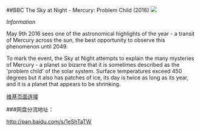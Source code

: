 ##BBC The Sky at Night - Mercury: Problem Child (2016)
![](http://forums.mvgroup.org/release.images/JungleBoy/vlcsnap-2016-05-09-09h31m17s916.jpg)

*Information*

May 9th 2016 sees one of the astronomical highlights of the year - a transit of Mercury across the sun, the best opportunity to observe this phenomenon until 2049.

To mark the event, the Sky at Night attempts to explain the many mysteries of Mercury - a planet so bizarre that it is sometimes described as the 'problem child' of the solar system. Surface temperatures exceed 450 degrees but it also has patches of ice, its day is twice as long as its year, and it is a planet that appears to be shrinking.

[维基页面连接](http://docuwiki.net/index.php?title=Mercury:_Problem_Child)


###网盘分流地址：

<a href="http://pan.baidu.com/s/1eShTaTW">http://pan.baidu.com/s/1eShTaTW</a>
